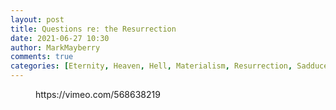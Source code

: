 ```yaml
---
layout: post
title: Questions re: the Resurrection
date: 2021-06-27 10:30
author: MarkMayberry
comments: true
categories: [Eternity, Heaven, Hell, Materialism, Resurrection, Sadducees, Sermon]
---
```

<!-- wp:embed {"url":"https://vimeo.com/568638219","type":"video","providerNameSlug":"vimeo","responsive":true,"className":"wp-embed-aspect-4-3 wp-has-aspect-ratio"} -->
<figure class="wp-block-embed is-type-video is-provider-vimeo wp-block-embed-vimeo wp-embed-aspect-4-3 wp-has-aspect-ratio"><div class="wp-block-embed__wrapper">
https://vimeo.com/568638219
</div></figure>
<!-- /wp:embed -->

